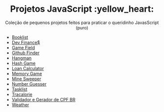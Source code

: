 <div align="center">
  <h1>Projetos JavaScript :yellow_heart:</h1>

  <p>Coleção de pequenos projetos feitos para praticar o queridinho JavasScript (puro)</p>
  
  <div align="left">
    <ul>
      <li><a href="https://github.com/capelaum/JS-Projects/tree/master/Booklist" target="_blank">Booklist</a></li>
      <li><a href="https://github.com/capelaum/JS-Projects/tree/master/Dev_Finance" target="_blank">Dev Finance$</a></li>
      <li><a href="https://github.com/capelaum/JS-Projects/tree/master/Gamefield" target="_blank">Game Field</a></li>
      <li><a href="https://github.com/capelaum/JS-Projects/tree/master/Github_Finder" target="_blank">Github Finder</a></li>
      <li><a href="https://github.com/capelaum/JS-Projects/tree/master/Hangman" target="_blank">Hangman</a></li>
      <li><a href="https://github.com/capelaum/JS-Projects/tree/master/Hash_Game" target="_blank">Hash Game</a></li>
      <li><a href="https://github.com/capelaum/JS-Projects/tree/master/Loancalculator" target="_blank">Loan Calculator</a></li>
      <li><a href="https://github.com/capelaum/JS-Projects/tree/master/Memory_Game" target="_blank">Memory Game</a></li>
      <li><a href="https://github.com/capelaum/JS-Projects/tree/master/Mine_Sweeper" target="_blank">Mine Sweeper</a></li>
      <li><a href="https://github.com/capelaum/JS-Projects/tree/master/Numberguesser" target="_blank">Number Guesser</a></li>
      <li><a href="https://github.com/capelaum/JS-Projects/tree/master/Tasklist" target="_blank">Tasklist</a></li>
      <li><a href="https://github.com/capelaum/JS-Projects/tree/master/Tracalorie" target="_blank">Tracalorie</a></li>
      <li><a href="https://github.com/capelaum/JS-Projects/tree/master/Validador_CPF" target="_blank">Validador e Gerador de CPF BR</a></li>
      <li><a href="https://github.com/capelaum/JS-Projects/tree/master/Weather" target="_blank">Weather</a></li>
    </ul>
  </div>  
</div>
